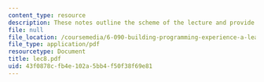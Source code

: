 ```yaml
---
content_type: resource
description: These notes outline the scheme of the lecture and provide study problems.
file: null
file_location: /coursemedia/6-090-building-programming-experience-a-lead-in-to-6-001-january-iap-2005/43f0878cfb4e102a5bb4f50f38f69e81_lec8.pdf
file_type: application/pdf
resourcetype: Document
title: lec8.pdf
uid: 43f0878c-fb4e-102a-5bb4-f50f38f69e81
---
```

